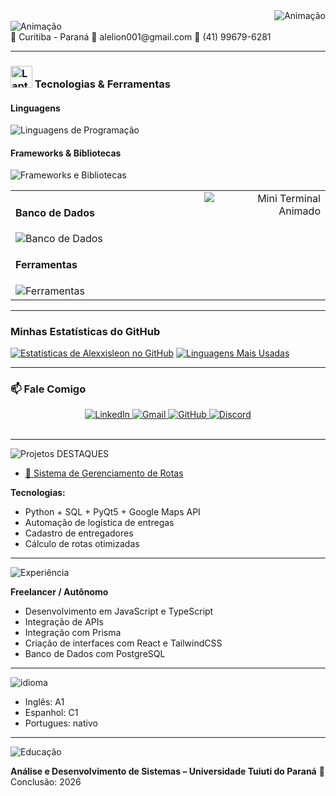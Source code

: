 <div align="right">
  <img src="https://readme-typing-svg.herokuapp.com?font=Consolas&size=20&pause=1000&color=CCCCCC&width=650&lines=C:%5CUsers%5CUsuário>Olá!+Eu+sou+o+Cristian;" alt="Animação" />
</div>

<div align="left">
  <img src="https://readme-typing-svg.herokuapp.com?font=Consolas&size=16&pause=1000&color=CCCCCC&width=1000&lines=Programador+Full+Stak+|+TI;" alt="Animação" />
</div>
📍 Curitiba - Paraná
📧 alelion001@gmail.com
📱 (41) 99679-6281


---

<h3><img src="https://raw.githubusercontent.com/Tarikul-Islam-Anik/Animated-Fluent-Emojis/master/Emojis/Objects/Laptop.png" alt="Laptop" width="35" height="35" /> Tecnologias & Ferramentas</h3>

<h4>Linguagens</h4>
<div>
  <img src="https://skillicons.dev/icons?i=c,cpp,python,java,php,js,ts,html,css" alt="Linguagens de Programação" />
</div>

<h4>Frameworks & Bibliotecas</h4>
<div>
  <img src="https://skillicons.dev/icons?i=react,nextjs,nodejs,tailwind" alt="Frameworks e Bibliotecas" />
</div>

<table width="100%">
  <tr>
    <td width="60%" valign="top">
      <h4>Banco de Dados</h4>
      <div>
        <img src="https://skillicons.dev/icons?i=prisma,postgresql" alt="Banco de Dados" />
      </div>
      <h4>Ferramentas</h4>
      <div>
        <img src="https://skillicons.dev/icons?i=git,github,windows,vscode" alt="Ferramentas" />
      </div>
    </td>
    <td align="right" width="40%" valign="top">
      <img src="https://readme-typing-svg.herokuapp.com?font=Consolas&size=14&pause=1000&color=CCCCCC&width=250&height=50&lines=C:%5CUsers%5CAlexxisleon>+ls;projeto1;projeto2;README.md;C:%5CUsers%5CAlexxisleon>_" alt="Mini Terminal Animado" />
    </td>
  </tr>
</table>

---

### Minhas Estatísticas do GitHub

[![Estatísticas de Alexxisleon no GitHub](https://github-readme-stats.vercel.app/api?username=Alexxisleon&show_icons=true&theme=tokyonight&include_all_commits=true&count_private=true)](https://github.com/Alexxisleon)
[![Linguagens Mais Usadas](https://github-readme-stats.vercel.app/api/top-langs/?username=Alexxisleon&langs_count=7&theme=tokyonight)](https://github.com/Alexxisleon)

---

### 📫 Fale Comigo

<div align="center">
  <a href="https://www.linkedin.com/in/cristian-leon-b63659384/" target="_blank">
    <img src="https://skillicons.dev/icons?i=linkedin" alt="LinkedIn"/>
  </a>
  <a href="mailto:alelion001@gmail.com" target="_blank">
    <img src="https://skillicons.dev/icons?i=gmail" alt="Gmail"/>
  </a>
  <a href="https://github.com/Alexxisleon" target="_blank">
    <img src="https://skillicons.dev/icons?i=github" alt="GitHub"/>
  </a>
  <a href="https://discordapp.com/users/rw917" target="_blank">
    <img src="https://skillicons.dev/icons?i=discord" alt="Discord"/>
  </a>
</div>

<br>

---

<img src="https://readme-typing-svg.herokuapp.com?font=Consolas&weight=700&size=28&pause=1000&color=FFFFFF&width=450&lines=💻+Projetos+DESTAQUES" alt="Projetos DESTAQUES" />

- [🔗 Sistema de Gerenciamento de Rotas](https://github.com/eliphaslevii/TrabalhoPI)
  
**Tecnologias:**
- Python + SQL + PyQt5 + Google Maps API
- Automação de logística de entregas
- Cadastro de entregadores
- Cálculo de rotas otimizadas

---

<img src="https://readme-typing-svg.herokuapp.com?font=Consolas&weight=700&size=28&pause=1000&color=FFFFFF&width=450&lines=💼+Experiência" alt="Experiência" />

**Freelancer / Autônomo**
- Desenvolvimento em JavaScript e TypeScript  
- Integração de APIs
- Integração com Prisma
- Criação de interfaces com React e TailwindCSS 
- Banco de Dados com PostgreSQL    

---

<img src="https://readme-typing-svg.herokuapp.com?font=Consolas&weight=700&size=28&pause=1000&color=FFFFFF&width=450&lines=🌐+idioma" alt="idioma" />

- Inglês: A1
- Espanhol: C1
- Portugues: nativo

---

<img src="https://readme-typing-svg.herokuapp.com?font=Consolas&weight=700&size=28&pause=1000&color=FFFFFF&width=450&lines=📚+Educação" alt="Educação" />

**Análise e Desenvolvimento de Sistemas – Universidade Tuiuti do Paraná**
📅 Conclusão: 2026
